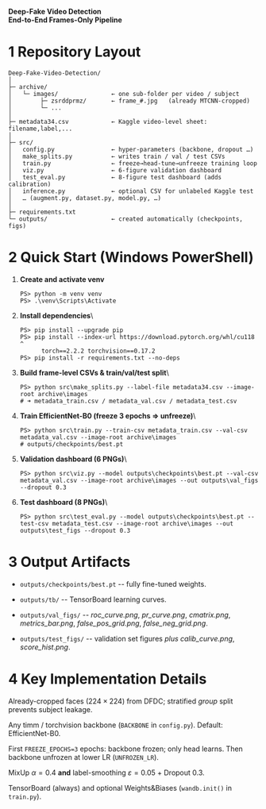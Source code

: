 **Deep-Fake Video Detection\
End-to-End Frames-Only Pipeline**

# 1 Repository Layout

    Deep-Fake-Video-Detection/
    │
    ├─ archive/
    │   └─ images/               ← one sub-folder per video / subject
    │        ├─ zsrddprmz/       ← frame_#.jpg   (already MTCNN-cropped)
    │        └─ ...
    │
    ├─ metadata34.csv            ← Kaggle video-level sheet: filename,label,...
    │
    ├─ src/
    │   config.py                ← hyper-parameters (backbone, dropout …)
    │   make_splits.py           ← writes train / val / test CSVs
    │   train.py                 ← freeze→head-tune→unfreeze training loop
    │   viz.py                   ← 6-figure validation dashboard
    │   test_eval.py             ← 8-figure test dashboard (adds calibration)
    │   inference.py             ← optional CSV for unlabeled Kaggle test
    │   … (augment.py, dataset.py, model.py, …)
    │
    ├─ requirements.txt
    └─ outputs/                  ← created automatically (checkpoints, figs)

# 2 Quick Start (Windows PowerShell)

1.  **Create and activate venv**

        PS> python -m venv venv
        PS> .\venv\Scripts\Activate

2.  **Install dependencies**\

        PS> pip install --upgrade pip
        PS> pip install --index-url https://download.pytorch.org/whl/cu118 ^
              torch==2.2.2 torchvision==0.17.2
        PS> pip install -r requirements.txt --no-deps

3.  **Build frame-level CSVs & train/val/test split**\

        PS> python src\make_splits.py --label-file metadata34.csv --image-root archive\images
        # ➜ metadata_train.csv / metadata_val.csv / metadata_test.csv

4.  **Train EfficientNet-B0 (freeze 3 epochs ⇒ unfreeze)**\

        PS> python src\train.py --train-csv metadata_train.csv --val-csv metadata_val.csv --image-root archive\images
        # outputs/checkpoints/best.pt

5.  **Validation dashboard (6 PNGs)**\

        PS> python src\viz.py --model outputs\checkpoints\best.pt --val-csv metadata_val.csv --image-root archive\images --out outputs\val_figs --dropout 0.3

6.  **Test dashboard (8 PNGs)**\

        PS> python src\test_eval.py --model outputs\checkpoints\best.pt --test-csv metadata_test.csv --image-root archive\images --out outputs\test_figs --dropout 0.3

# 3 Output Artifacts

- `outputs/checkpoints/best.pt` -- fully fine-tuned weights.

- `outputs/tb/` -- TensorBoard learning curves.

- `outputs/val_figs/` -- _roc_curve.png_, _pr_curve.png_,
  _cmatrix.png_, _metrics_bar.png_, _false_pos_grid.png_,
  _false_neg_grid.png_.

- `outputs/test_figs/` -- validation set figures _plus_
  _calib_curve.png_, _score_hist.png_.

# 4 Key Implementation Details

Already-cropped faces $(224\times224)$ from DFDC; stratified _group_
split prevents subject leakage.

Any timm / torchvision backbone (`BACKBONE` in `config.py`). Default:
EfficientNet-B0.

First `FREEZE_EPOCHS=3` epochs: backbone frozen; only head learns. Then
backbone unfrozen at lower LR (`UNFROZEN_LR`).

MixUp $\alpha=0.4$ **and** label-smoothing $\varepsilon=0.05$ + Dropout
0.3.

TensorBoard (always) and optional Weights&Biases (`wandb.init()` in
`train.py`).
